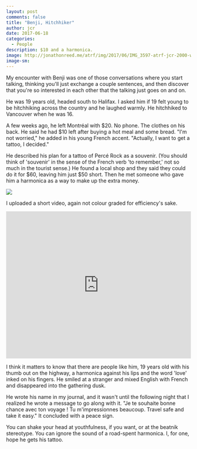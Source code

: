```yaml
---
layout: post
comments: false
title: "Benji, Hitchhiker"
author: jcr
date: 2017-06-18
categories:
  - People
description: $10 and a harmonica.
image: http://jonathonreed.me/atrf/img/2017/06/IMG_3597-atrf-jcr-2000-web.jpg
image-sm:
---
```


My encounter with Benji was one of those conversations where you start talking, thinking you'll just exchange a couple sentences, and then discover that you're so interested in each other that the talking just goes on and on. 

He was 19 years old, headed south to Halifax. I asked him if 19 felt young to be hitchhiking across the country and he laughed warmly. He hitchhiked to Vancouver when he was 16.

A few weeks ago, he left Montréal with $20. No phone. The clothes on his back. He said he had $10 left after buying a hot meal and some bread. "I'm not worried," he added in his young French accent. "Actually, I want to get a tattoo, I decided."

He described his plan for a tattoo of Percé Rock as a souvenir. (You should think of 'souvenir' in the sense of the French verb 'to remember,' not so much in the tourist sense.) He found a local shop and they said they could do it for $60, leaving him just $50 short. Then he met someone who gave him a harmonica as a way to make up the extra money. 

<img src="http://jonathonreed.me/atrf/img/2017/06/IMG_3606-atrf-jcr-2000-web.jpg">

I uploaded a short video, again not colour graded for efficiency's sake. 

<iframe width="100%" height="400" src="https://www.youtube.com/embed/171w4N6E0XU" frameborder="0" allowfullscreen></iframe>

I think it matters to know that there are people like him, 19 years old with his thumb out on the highway, a harmonica against his lips and the word 'love' inked on his fingers. He smiled at a stranger and mixed English with French and disappeared into the gathering dusk. 

He wrote his name in my journal, and it wasn't until the following night that I realized he wrote a message to go along with it. "Je te souhaite bonne chance avec ton voyage ! Tu m'impressionnes beaucoup. Travel safe and take it easy." It concluded with a peace sign.

You can shake your head at youthfulness, if you want, or at the beatnik stereotype. You can ignore the sound of a road-spent harmonica. I, for one, hope he gets his tattoo.